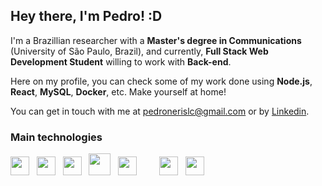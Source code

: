 ## Hey there, I'm **Pedro**! :D

I'm a Brazillian researcher with a **Master's degree in Communications** (University of São Paulo, Brazil), and currently, **Full Stack Web Development Student** willing to work with **Back-end**.

Here on my profile, you can check some of my work done using **Node.js**, **React**, **MySQL**, **Docker**, etc. Make yourself at home!

You can get in touch with me at pedronerislc@gmail.com or by <a href="https://www.linkedin.com/in/pedro-nl-caldas/">Linkedin</a>.




### Main technologies 

<img src="https://cdn.jsdelivr.net/gh/devicons/devicon/icons/nodejs/nodejs-original.svg" width="30" height="30" /> &nbsp; <img src="https://cdn.jsdelivr.net/gh/devicons/devicon/icons/react/react-original.svg" width="30" height="30" /> &nbsp; <img src="https://cdn.jsdelivr.net/gh/devicons/devicon/icons/mysql/mysql-original.svg" width="30" height="30" /> &nbsp; <img src="https://cdn.jsdelivr.net/gh/devicons/devicon/icons/docker/docker-original.svg" width="35" height="35"/> &nbsp; <img src="https://cdn.jsdelivr.net/gh/devicons/devicon/icons/git/git-original.svg" width="30" height="30"/> &nbsp; &nbsp; &nbsp; &nbsp; <img src="https://cdn.jsdelivr.net/gh/devicons/devicon/icons/jest/jest-plain.svg" width="30" height="30"/> &nbsp; <img src="https://cdn.jsdelivr.net/gh/devicons/devicon/icons/mocha/mocha-plain.svg" width="30" height="30"/>
